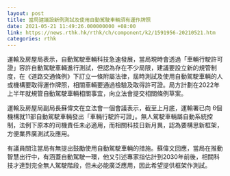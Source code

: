 ```yaml
---
layout: post
title: 當局建議設新例測試及使用自動駕駛車輛須有運作牌照
date: 2021-05-21 11:49:26.000000000 +08:00
link: https://news.rthk.hk/rthk/ch/component/k2/1591956-20210521.htm
categories: rthk
---
```


運輸及房屋局表示，自動駕駛車輛科技急速發展，當局現時會透過「車輛行駛許可證」容許自動駕駛車輛進行測試，但認為存在不少局限，建議要設立新的規管制度，在《道路交通條例》下訂立一條附屬法律，屆時測試及使用自動駕駛車輛的人或機構要取得運作牌照，相關車輛要通過檢驗及取得許可證。局方計劃在2022年上半年就規管自動駕駛車輛相關事宜，向立法會提交相關條例草案。

運輸及房屋局副局長蘇偉文在立法會一個會議表示，截至上月底，運輸署已向 6個機構就11部自動駕駛車輛發出「車輛行駛許可證」。無人駕駛車輛屬自動系統控制，法例下原本的司機責任未必適用，而相關科技日新月異，認為要構思新框架，方便業界廣測試及應用。

有議員關注當局有無提出鼓勵使用自動駕駛車輛的措施。蘇偉文回應，當局在推動智慧出行中，有涵蓋自動駕駛一環，他又引述專家指估計到2030年前後，相關科技才達到完全無人駕駛階段，但未必能廣泛應用，因此希望提供框架作測試。
